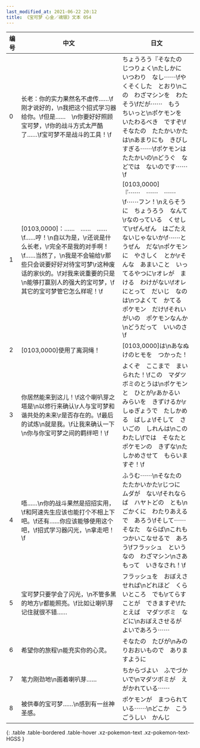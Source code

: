 ```yaml
---
last_modified_at: 2021-06-22 20:12
title: 《宝可梦 心金／魂银》文本 054
---
```

| 编号 | 中文 | 日文 |
| ---- | ---- | ---- |
| 0 | 长老：你的实力果然名不虚传……\f刚才说好的，\n我把这个招式学习器给你。\f但是……　\n你要好好照顾宝可梦，\f你的战斗方式太严酷了……\f宝可梦不是战斗的工具！\f | ちょうろう『そなたの　じつりょく\nたしかに　いつわり　なし⋯⋯\fやくそくした　とおり\nこの　わざマシンを　わたそう\fだが⋯⋯　もう　ちいっと\nポケモンを　いたわるべき　ですぞ\fそなたの　たたかいかたは\nあまりにも　きびしすぎる⋯⋯\fポケモンは　たたかいの\nどうぐ　などでは　ないのです⋯⋯\f |
| 1 | [0103,0000]：……　……　……\f……哼！\n自以为是，\r还说是什么长老，\r完全不是我的对手啊！\f……当然了，\n我是不会输给\r那些只会说要好好对待宝可梦\r这种废话的家伙的。\f对我来说重要的只是\n能够打赢别人的强大的宝可梦，\f其它的宝可梦管它怎么样呢！\f | [0103,0000]『⋯⋯　⋯⋯　⋯⋯\f⋯⋯フン！\nえらそうに　ちょうろう　なんて\rなのっている　くせして\rぜんぜん　はごたえ　ないじゃないか\f⋯⋯とうぜん　だな\nポケモンに　やさしく　とか\rそんな　あまいこと　いってるやつに\rオレが　まける　わけがない\fオレにとって　だいじ　なのは\nつよくて　かてる　ポケモン　だけ\fそれいがいの　ポケモンなんか\nどうだって　いいのさ\f |
| 2 | [0103,0000]使用了离洞绳！ | [0103,0000]は\nあなぬけのヒモを　つかった！ |
| 3 | 你居然能来到这儿！\f这个喇叭芽之塔是\n以修行来确认\r人与宝可梦和谐共处的未来\r是否存在的。\f最后的试炼\n就是我。\f让我来确认一下\n你与你宝可梦之间的羁绊吧！\f | よくぞ　ここまで　まいられた！\fこの　マダツボミのとうは\nポケモンと　ひとが\rあかるい　みらいを　きずけるか\rしゅぎょうで　たしかめる　ばしょ\fそして　さいごの　しれんは\nこの　わたし\fでは　そなたと　ポケモンの　きずな\nたしかめさせて　もらいますぞ！\f |
| 4 | 唔……\n你的战斗果然是招招实用，\f和阿速先生应该也能打个不相上下吧。\f还有……你应该能够使用这个吧，\f招式学习器闪光，\n拿走吧！\f | ふうむ⋯⋯\nそなたの　たたかいかた\rじつに　ムダが　ない\fそれならば　ハヤトどの　とも\nごかくに　わたりあえるで　あろう\fそして⋯⋯　そなた　ならば\nこれも　つかいこなせるで　あろう\fフラッシュ　というなの　わざマシン\nさあ　もって　いきなされ！\f |
| 5 | 宝可梦只要学会了闪光，\n不管多黑的地方\r都能照亮。\f比如让喇叭芽记住就很不错…… | フラッシュを　おぼえさせれば\nどれほど　くらいところ　でも\rてらすことが　できますぞ\fたとえば　マダツボミ　などに\nおぼえさせるが　よいであろう⋯⋯ |
| 6 | 希望你的旅程\n能充实你的心灵。 | そなたの　たびが\nみのりおおいもので　ありますように |
| 7 | 笔力刚劲地\n画着喇叭芽…… | ちからづよい　ふでづかいで\nマダツボミが　えがかれている⋯⋯ |
| 8 | 被供奉的宝可梦……\n感到有一丝神圣感。 | ポケモンが　まつられている⋯⋯\nどこか　こうごうしい　かんじ |
{: .table .table-bordered .table-hover .xz-pokemon-text .xz-pokemon-text-HGSS }
